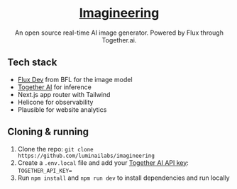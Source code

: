 <a href="https://www.imagineering.pro">
  <h1 align="center">Imagineering</h1>
</a>

<p align="center">
  An open source real-time AI image generator. Powered by Flux through Together.ai.
</p>

## Tech stack

- [Flux Dev](https://togetherai.link/together-flux/) from BFL for the image model
- [Together AI](https://togetherai.link) for inference
- Next.js app router with Tailwind
- Helicone for observability
- Plausible for website analytics

## Cloning & running

1. Clone the repo: `git clone https://github.com/luminailabs/imagineering`
2. Create a `.env.local` file and add your [Together AI API key](https://togetherai.link): `TOGETHER_API_KEY=`
3. Run `npm install` and `npm run dev` to install dependencies and run locally
